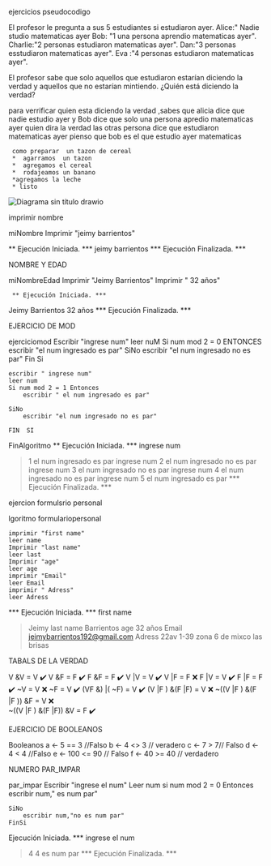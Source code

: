 ejercicios  pseudocodigo

El  profesor  le pregunta  a sus 5 estudiantes si estudiaron  ayer. 
Alice:" Nadie  studio  matematicas ayer
Bob: "1 una persona aprendio matematicas  ayer".
Charlie:"2 personas  estudiaron matematicas  ayer".
Dan:"3 personas esstudiaron matematicas  ayer".
Eva :"4  personas estudiaron matematicas ayer".

El profesor sabe que solo aquellos que estudiaron estarían diciendo la verdad y aquellos que no estarían mintiendo. ¿Quién está diciendo la verdad?

para  verrificar quien esta diciendo la verdad  ,sabes que alicia  dice que nadie estudio  ayer 
y   Bob  dice       que solo  una persona apredio matematicas  ayer quien dira la verdad
las otras persona  dice que estudiaron matematicas  ayer 
pienso que bob es el que estudio ayer matematicas 

     como preparar  un tazon de cereal 
     *  agarramos  un tazon 
     *  agregamos el cereal
     *  rodajeamos un banano
     *agregamos la leche
     * listo

![Diagrama sin título drawio](https://github.com/sucelibarrientos/corecodemd./assets/132409206/e6b043b0-a178-428b-a941-8b85a5463a68)


imprimir  nombre



 miNombre
	Imprimir "jeimy barrientos"
	

** Ejecución Iniciada. ***
jeimy barrientos
*** Ejecución Finalizada. ***


NOMBRE Y EDAD


miNombreEdad
	Imprimir "Jeimy Barrientos"
	Imprimir " 32 años"
     
     ** Ejecución Iniciada. ***
Jeimy Barrientos
 32 años
*** Ejecución Finalizada. ***
     
 EJERCICIO DE  MOD
 
 ejerciciomod
	Escribir "ingrese num"
	leer nuM
	Si num mod  2 = 0 ENTONCES
		escribir "el num ingresado es par"
	SiNo
		escribir "el num ingresado no es par"
	Fin Si
	
	escribir " ingrese num"
	leer num
	Si num mod 2 = 1 Entonces
		escribir " el num ingresado es par"
		
	SiNo
		escribir "el num ingresado no es par"
		
	FIN  SI
FinAlgoritmo
** Ejecución Iniciada. ***
ingrese num
> 1
el num ingresado es par
 ingrese num
> 2
el num ingresado no es par
ingrese num
> 3
 el num ingresado no es par
 ingrese num
> 4
el num ingresado no es par
 ingrese num
> 5
 el num ingresado es par
*** Ejecución Finalizada. ***

ejercion formulsrio personal


lgoritmo formulariopersonal
	
	imprimir "first name"
	leer name
	Imprimir "last name"
	leer last 
	Imprimir "age"
	leer age
	imprimir "Email"
	leer Email
	imprimir " Adress"
	leer Adress




*** Ejecución Iniciada. ***
first name
> Jeimy
last name
> Barrientos
age
> 32 años
Email
> jeimybarrientos192@gmail.com
 Adress
> 22av 1-39 zona 6 de mixco las brisas



TABALS DE  LA VERDAD



V &V = V   ✔️
V &F = F  ✔️ 
F &F = F  ✔️
V |V = V  ✔️
V |F =  F  ❌ 
F |V = V  ✔️
F |F = F  ✔️
~V = V  ❌
~F = V  ✔️
(VF &) |( ~F) = V  ✔️
(V |F ) &(F |F) = V  ❌
~((V |F ) &(F |F )) &F =  V ❌  
~((V |F ) &(F |F)) &V = F  ✔️


EJERCICIO DE BOOLEANOS

Booleanos
	a <- 5 == 3 //Falso
	b <- 4 <> 3 // veradero
	c <- 7 > 7// Falso
	d <- 4 < 4 //Falso
	e <- 100 <= 90 // Falso
	f <- 40 >= 40 // verdadero

 NUMERO   PAR_IMPAR
 
 
 par_impar
	Escribir "ingrese el num"
	Leer num
	si num mod 2 = 0 Entonces
		escribir num," es num par"
		
	SiNo
		escribir num,"no es num par"
	FinSi



 Ejecución Iniciada. ***
ingrese el num
> 4
4 es num par
*** Ejecución Finalizada. ***

